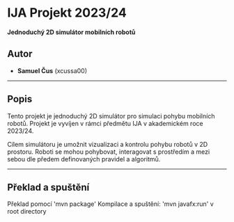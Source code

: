 # IJA Projekt 2023/24
**Jednoduchý 2D simulátor mobilních robotů**

## Autor
- **Samuel Čus** (xcussa00)

---

## Popis
Tento projekt je jednoduchý 2D simulátor pro simulaci pohybu mobilních robotů. Projekt je vyvíjen v rámci předmětu IJA v akademickém roce 2023/24.

Cílem simulátoru je umožnit vizualizaci a kontrolu pohybu robotů v 2D prostoru. Roboti se mohou pohybovat, interagovat s prostředím a mezi sebou dle předem definovaných pravidel a algoritmů.

---

## Překlad a spuštění

Překlad pomocí 'mvn package'
Kompilace a spuštění: 'mvn javafx:run' v root directory

